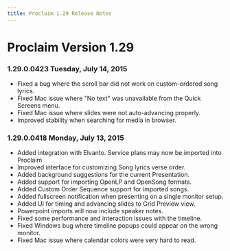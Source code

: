 ```yaml
---
title: Proclaim 1.29 Release Notes
---
```


# Proclaim Version 1.29

### 1.29.0.0423 Tuesday, July 14, 2015
* Fixed a bug where the scroll bar did not work on custom-ordered song lyrics.
* Fixed Mac issue where "No text" was unavailable from the Quick Screens menu.
* Fixed Mac issue where slides were not auto-advancing properly.
* Improved stability when searching for media in browser.

### 1.29.0.0418 Monday, July 13, 2015
* Added integration with Elvanto. Service plans may now be imported into Proclaim
* Improved interface for customizing Song lyrics verse order.
* Added background suggestions for the current Presentation.
* Added support for importing OpenLP and OpenSong formats.
* Added Custom Order Sequence support for imported songs.
* Added fullscreen notification when presenting on a single monitor setup.
* Added UI for timing and advancing slides to Grid Preview view.
* Powerpoint imports will now include speaker notes.
* Fixed some performance and interaction issues with the timeline.
* Fixed Windows bug where timeline popups could appear on the wrong monitor.
* Fixed Mac issue where calendar colors were very hard to read.
